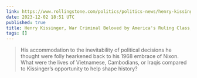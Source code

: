```yaml
---
link: https://www.rollingstone.com/politics/politics-news/henry-kissinger-war-criminal-dead-1234804748/
date: 2023-12-02 18:51 UTC
published: true
title: Henry Kissinger, War Criminal Beloved by America's Ruling Class, Finally Dies
tags: []
---
```


> His accommodation to the inevitability of political decisions he thought were folly hearkened back to his 1968 embrace of Nixon. What were the lives of Vietnamese, Cambodians, or Iraqis compared to Kissinger’s opportunity to help shape history?
